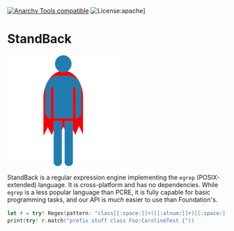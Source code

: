[![Anarchy Tools compatible](https://img.shields.io/badge/Anarchy%20Tools-compatible-4BC51D.svg?style=flat)](http://anarchytools.org)
![License:apache](https://img.shields.io/hexpm/l/plug.svg)]

# StandBack

![StandBack](art/standback-small.png)

StandBack is a regular expression engine implementing the `egrep` (POSIX-extended) language.  It is cross-platform and has no dependencies.
While `egrep` is a less popular language than PCRE, it is fully capable for basic programming tasks, and our API is *much* easier to use than Foundation's.


```swift
let r = try! Regex(pattern: "class[[:space:]]+([[:alnum:]]+)[[:space:]]*:CarolineTest[[:space:]]*\\{")
print(try! r.match("prefix stuff class Foo:CarolineTest {"))
```